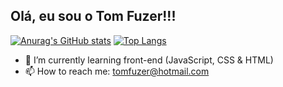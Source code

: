## Olá, eu sou o Tom Fuzer!!!

[![Anurag's GitHub stats](https://github-readme-stats.vercel.app/api?username=tomfuzer&theme=dracula)](https://github.com/tomfuzer/github-readme-stats) [![Top Langs](https://github-readme-stats.vercel.app/api/top-langs/?username=tomfuzer&layout=compact&theme=dracula)](https://github.com/tomfuzer/github-readme-stats)



- 🌱 I’m currently learning front-end (JavaScript, CSS & HTML)
- 📫 How to reach me: tomfuzer@hotmail.com


